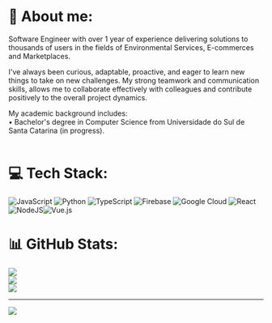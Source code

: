 # 💫 About me:
Software Engineer with over 1 year of experience delivering solutions to thousands of users in the fields of Environmental Services, E-commerces and Marketplaces.

I've always been curious, adaptable, proactive, and eager to learn new things to take on new challenges.
My strong teamwork and communication skills, allows me to collaborate effectively with colleagues and contribute positively to the overall project dynamics.

My academic background includes: <br>
• Bachelor's degree in Computer Science from Universidade do Sul de Santa Catarina (in progress).
<br><br>

# 💻 Tech Stack:
![JavaScript](https://img.shields.io/badge/javascript-%23323330.svg?style=for-the-badge&logo=javascript&logoColor=%23F7DF1E) ![Python](https://img.shields.io/badge/python-3670A0?style=for-the-badge&logo=python&logoColor=ffdd54) ![TypeScript](https://img.shields.io/badge/typescript-%23007ACC.svg?style=for-the-badge&logo=typescript&logoColor=white) ![Firebase](https://img.shields.io/badge/firebase-%23039BE5.svg?style=for-the-badge&logo=firebase) ![Google Cloud](https://img.shields.io/badge/Google%20Cloud-%234285F4.svg?style=for-the-badge&logo=google-cloud&logoColor=white) ![React](https://img.shields.io/badge/react-%2320232a.svg?style=for-the-badge&logo=react&logoColor=%2361DAFB)![NodeJS](https://img.shields.io/badge/node.js-6DA55F?style=for-the-badge&logo=node.js&logoColor=white)![Vue.js](https://img.shields.io/badge/vuejs-%2335495e.svg?style=for-the-badge&logo=vuedotjs&logoColor=%234FC08D)
# 📊 GitHub Stats:
![](https://github-readme-stats.vercel.app/api?username=kauakirchner&theme=dark&hide_border=false&include_all_commits=true&count_private=true)<br/>
![](https://github-readme-streak-stats.herokuapp.com/?user=kauakirchner&theme=dark&hide_border=false)<br/>
![](https://github-readme-stats.vercel.app/api/top-langs/?username=kauakirchner&theme=dark&hide_border=false&include_all_commits=false&count_private=false&layout=compact)

---
[![](https://visitcount.itsvg.in/api?id=kauakirchner&icon=0&color=0)](https://visitcount.itsvg.in)

